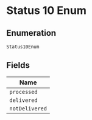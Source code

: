 
# Status 10 Enum

## Enumeration

`Status10Enum`

## Fields

| Name |
|  --- |
| `processed` |
| `delivered` |
| `notDelivered` |

